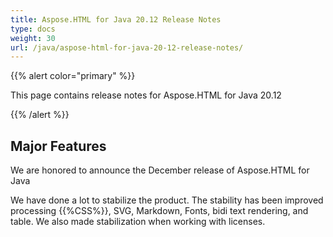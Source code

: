 ```yaml
---
title: Aspose.HTML for Java 20.12 Release Notes
type: docs
weight: 30
url: /java/aspose-html-for-java-20-12-release-notes/
---
```


{{% alert color="primary" %}}

This page contains release notes for Aspose.HTML for Java 20.12

{{% /alert %}}
## **Major Features** ##
We are honored to announce the December 
release of Aspose.HTML for  Java

We have done a lot to stabilize the product.
The stability has been improved processing 
{{%CSS%}}, SVG, Markdown, Fonts, bidi text rendering, 
and table. We also made stabilization when working 
with licenses.